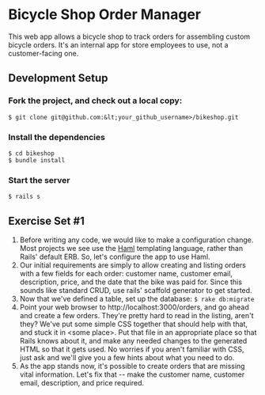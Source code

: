 # Bicycle Shop Order Manager

This web app allows a bicycle shop to track orders for assembling custom bicycle orders. It's an internal app for store employees to use, not a customer-facing one.

## Development Setup

### Fork the project, and check out a local copy:

    $ git clone git@github.com:&lt;your_github_username>/bikeshop.git

### Install the dependencies

    $ cd bikeshop
    $ bundle install

### Start the server

    $ rails s

## Exercise Set #1

1. Before writing any code, we would like to make a configuration change. Most projects we see use the [Haml](http://haml.info/) templating language, rather than Rails' default ERB. So, let's configure the app to use Haml.
1. Our initial requirements are simply to allow creating and listing orders with a few fields for each order: customer name, customer email, description, price, and the date that the bike was paid for. Since this sounds like standard CRUD, use rails' scaffold generator to  get started.
1. Now that we've defined a table, set up the database: `$ rake db:migrate`
1. Point your web browser to http://localhost:3000/orders, and go ahead and create a few orders. They're pretty hard to read in the listing, aren't they? We've put some simple CSS together that should help with that, and stuck it in &lt;some place>. Put that file in an appropriate place so that Rails knows about it, and make any needed changes to the generated HTML so that it gets used. No worries if you aren't familiar with CSS, just ask and we'll give you a few hints about what you need to do.
1. As the app stands now, it's possible to create orders that are missing vital information. Let's fix that -- make the customer name, customer email, description, and price required.

